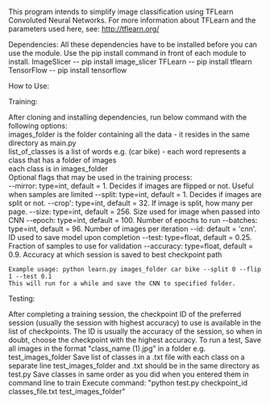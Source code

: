 This program intends to simplify image classification using TFLearn Convoluted Neural Networks.
For more information about TFLearn and the parameters used here, see: http://tflearn.org/

Dependencies:
All these dependencies have to be installed before you can use the module.
Use the pip install command in front of each module to install.
ImageSlicer -- pip install image_slicer
TFLearn -- pip install tflearn
TensorFlow -- pip install tensorflow

How to Use:
  
  Training: 
  
  After cloning and installing dependencies, run below command with the following options:  
    images_folder is the folder containing all the data - it resides in the same directory as main.py    
    list_of_classes is a list of words e.g. (car bike) - each word represents a class that has a folder of images    
    each class is in images_folder    
    Optional flags that may be used in the training process:    
      --mirror: type=int, default = 1. Decides if images are flipped or not. Useful when samples are limited
      --split: type=int, default = 1. Decides if images are split or not.
      --crop': type=int, default = 32. If image is split, how many per page.
      --size: type=int, default = 256. Size used for image when passed into CNN
      --epoch: type=int, default = 100. Number of epochs to run
      --batches: type=int, default = 96. Number of images per iteration
      --id: default = 'cnn'. ID used to save model upon completion
      --test: type=float, default = 0.25. Fraction of samples to use for validation
      --accuracy: type=float, default = 0.9. Accuracy at which session is saved to best checkpoint path
      
    Example usage: python learn.py images_folder car bike --split 0 --flip 1 --test 0.1        
    This will run for a while and save the CNN to specified folder.
  
  Testing:

  After completing a training session, the checkpoint ID of the preferred session (usually the session with highest accuracy) to use is available in the list of checkpoints. The ID is usually the accuracy of the session, so when in doubt, choose the checkpoint with the highest accuracy.
  To run a test, 
    Save all images in the format "class_name (1).jpg" in a folder e.g. test_images_folder
    Save list of classes in a .txt file with each class on a separate line
    test_images_folder and .txt should be in the same directory as test.py
    Save classes in same order as you did when you entered them in command line to train
    Execute command: "python test.py checkpoint_id classes_file.txt test_images_folder"
